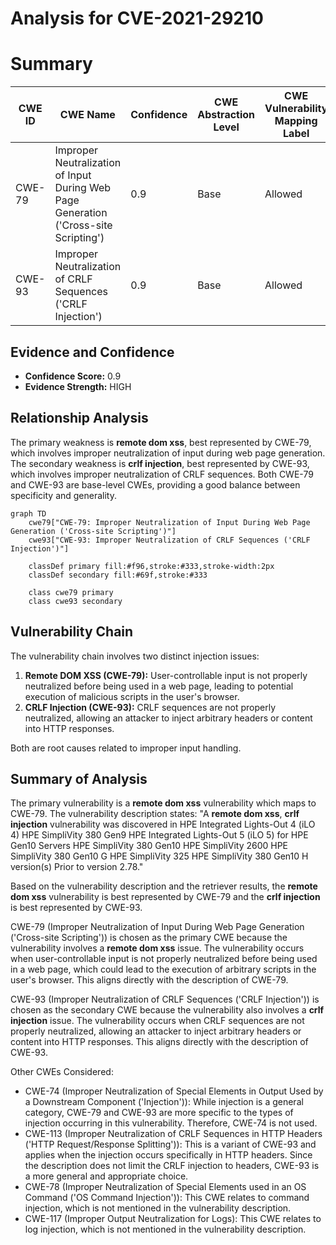 # Analysis for CVE-2021-29210

# Summary
| CWE ID | CWE Name | Confidence | CWE Abstraction Level | CWE Vulnerability Mapping Label | CWE-Vulnerability Mapping Notes |
|---|---|---|---|---|---|
| CWE-79 | Improper Neutralization of Input During Web Page Generation ('Cross-site Scripting') | 0.9 | Base | Allowed | Primary CWE for the **remote dom xss** vulnerability. |
| CWE-93 | Improper Neutralization of CRLF Sequences ('CRLF Injection') | 0.9 | Base | Allowed | Secondary CWE for the **crlf injection** vulnerability. |

## Evidence and Confidence

*   **Confidence Score:** 0.9
*   **Evidence Strength:** HIGH

## Relationship Analysis
The primary weakness is **remote dom xss**, best represented by CWE-79, which involves improper neutralization of input during web page generation. The secondary weakness is **crlf injection**, best represented by CWE-93, which involves improper neutralization of CRLF sequences. Both CWE-79 and CWE-93 are base-level CWEs, providing a good balance between specificity and generality.

```mermaid
graph TD
    cwe79["CWE-79: Improper Neutralization of Input During Web Page Generation ('Cross-site Scripting')"]
    cwe93["CWE-93: Improper Neutralization of CRLF Sequences ('CRLF Injection')"]
    
    classDef primary fill:#f96,stroke:#333,stroke-width:2px
    classDef secondary fill:#69f,stroke:#333
    
    class cwe79 primary
    class cwe93 secondary
```

## Vulnerability Chain
The vulnerability chain involves two distinct injection issues:
1.  **Remote DOM XSS (CWE-79):** User-controllable input is not properly neutralized before being used in a web page, leading to potential execution of malicious scripts in the user's browser.
2.  **CRLF Injection (CWE-93):** CRLF sequences are not properly neutralized, allowing an attacker to inject arbitrary headers or content into HTTP responses.

Both are root causes related to improper input handling.

## Summary of Analysis
The primary vulnerability is a **remote dom xss** vulnerability which maps to CWE-79. The vulnerability description states: "A **remote dom xss**, **crlf injection** vulnerability was discovered in HPE Integrated Lights-Out 4 (iLO 4) HPE SimpliVity 380 Gen9 HPE Integrated Lights-Out 5 (iLO 5) for HPE Gen10 Servers HPE SimpliVity 380 Gen10 HPE SimpliVity 2600 HPE SimpliVity 380 Gen10 G HPE SimpliVity 325 HPE SimpliVity 380 Gen10 H version(s) Prior to version 2.78."

Based on the vulnerability description and the retriever results, the **remote dom xss** vulnerability is best represented by CWE-79 and the **crlf injection** is best represented by CWE-93.

CWE-79 (Improper Neutralization of Input During Web Page Generation ('Cross-site Scripting')) is chosen as the primary CWE because the vulnerability involves a **remote dom xss** issue. The vulnerability occurs when user-controllable input is not properly neutralized before being used in a web page, which could lead to the execution of arbitrary scripts in the user's browser. This aligns directly with the description of CWE-79.

CWE-93 (Improper Neutralization of CRLF Sequences ('CRLF Injection')) is chosen as the secondary CWE because the vulnerability also involves a **crlf injection** issue. The vulnerability occurs when CRLF sequences are not properly neutralized, allowing an attacker to inject arbitrary headers or content into HTTP responses. This aligns directly with the description of CWE-93.

Other CWEs Considered:

*   CWE-74 (Improper Neutralization of Special Elements in Output Used by a Downstream Component ('Injection')): While injection is a general category, CWE-79 and CWE-93 are more specific to the types of injection occurring in this vulnerability. Therefore, CWE-74 is not used.
*   CWE-113 (Improper Neutralization of CRLF Sequences in HTTP Headers ('HTTP Request/Response Splitting')): This is a variant of CWE-93 and applies when the injection occurs specifically in HTTP headers. Since the description does not limit the CRLF injection to headers, CWE-93 is a more general and appropriate choice.
*   CWE-78 (Improper Neutralization of Special Elements used in an OS Command ('OS Command Injection')): This CWE relates to command injection, which is not mentioned in the vulnerability description.
*   CWE-117 (Improper Output Neutralization for Logs): This CWE relates to log injection, which is not mentioned in the vulnerability description.